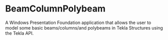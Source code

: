 # BeamColumnPolybeam
A Windows Presentation Foundation application that allows the user to model some basic beams/columns/and polybeams in Tekla Structures using the Tekla API.
